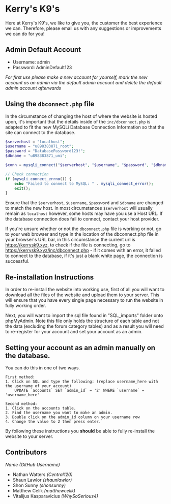 # Kerry's K9's
Here at Kerry's K9's, we like to give you, the customer the best experience we can. Therefore, please email us with any suggestions or improvements we can do for you!

## Admin Default Account
* Username: admin
* Password: AdminDefault123

*For first use please make a new account for yourself, mark the new account as an admin via the default admin account and delete the default admin account afterwards*

## Using the `dbconnect.php` file
In the circumstance of changing the host of where the website is hosted upon, it's important that the details inside of the `inc/dbconnect.php` is adapted to fit the new MySQLi Database Connection Information so that the site can connect to the database.

```php
$serverhost = "localhost";
$username = "u898383871_root";
$password = "DatabasePassword123!";
$dbname = "u898383871_uni";

$conn = mysqli_connect("$serverhost", "$username", "$password", "$dbname");

// Check connection
if (mysqli_connect_errno()) {
    echo "Failed to connect to MySQL: " . mysqli_connect_error();
    exit();
}
```
Ensure that the `$serverhost`, `$username`, `$password` and `$dbname` are changed to match the new host. In most circumstances `$serverhost` will usually remain as `localhost` however, some hosts may have you use a Host URL. If the database connection does fail to connect, contact your host provider.

If you're unsure whether or not the `dbconnect.php` file is working or not, go to your web browser and type in the location of the dbconnect.php file in your browser's URL bar, in this circumstance the current url is https://kerrysk9.xyz, to check if the file is connecting, go to https://kerrysk9.xyz/inc/dbconnect.php - if it comes with an error, it failed to connect to the database, if it's just a blank white page, the connection is successful.

## Re-installation Instructions
In order to re-install the website into working use, first of all you will want to download all the files of the website and upload them to your server. This will ensure that you have every single page necessary to run the website in fully working order. 

Next, you will want to import the sql file found in "SQL_imports" folder onto phpMyAdmin. Note this file only holds the structure of each table and not the data (excluding the forum category tables) and as a result you will need to re-register for your account and set your account as an admin.

## Setting your account as an admin manually on the database.
You can do this in one of two ways.

```
First method:
1. Click on SQL and type the following: (replace username_here with the username of your account)
    UPDATE `accounts` SET `admin_id` = '2' WHERE `username` = 'username_here'
 ```

```
Second method:
1. Click on the accounts table.
2. Find the username you want to make an admin.
3. Double click on the admin_id column on your username row
4. Change the value to 2 then press enter.
```

By following these instructions you **should** be able to fully re-install the website to your server.

## Contributors 
*_Name (GitHub Username)_*
* Nathan Watters *(Central120)*
* Shaun Lawlor *(shaunlawlor)*
* Shon Sunny *(shonsunny)*
* Matthew Celik *(matthewcelik)*
* Vitalijus Kasparavicius *(WhySoSerious4)*
